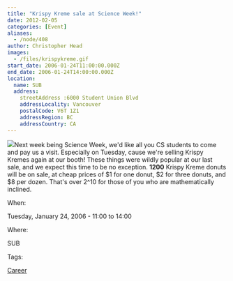 ```yaml
---
title: "Krispy Kreme sale at Science Week!"
date: 2012-02-05
categories: [Event]
aliases:
  - /node/408
author: Christopher Head
images:
  - /files/krispykreme.gif
start_date: 2006-01-24T11:00:00.000Z
end_date: 2006-01-24T14:00:00.000Z
location:
  name: SUB
  address:
    streetAddress :6000 Student Union Blvd
    addressLocality: Vancouver
    postalCode: V6T 1Z1
    addressRegion: BC
    addressCountry: CA
---
```


![](/files/krispykreme.gif)Next week being Science Week, we'd like all you CS students to come and pay us a visit. Especially on Tuesday, cause we're selling Krispy Kremes again at our booth! These things were wildly popular at our last sale, and we expect this time to be no exception. **1200** Krispy Kreme donuts will be on sale, at cheap prices of $1 for one donut, $2 for three donuts, and $8 per dozen. That's over 2^10 for those of you who are mathematically inclined.

When: 

Tuesday, January 24, 2006 - 11:00 to 14:00

Where: 

SUB

Tags: 

[Career](/career)
